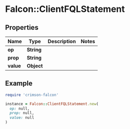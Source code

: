 # Falcon::ClientFQLStatement

## Properties

| Name | Type | Description | Notes |
| ---- | ---- | ----------- | ----- |
| **op** | **String** |  |  |
| **prop** | **String** |  |  |
| **value** | **Object** |  |  |

## Example

```ruby
require 'crimson-falcon'

instance = Falcon::ClientFQLStatement.new(
  op: null,
  prop: null,
  value: null
)
```

